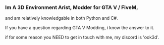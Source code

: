 ### Im A 3D Environment Arist, Modder for GTA V / FiveM,
and am relatively knowledgable in both Python and C#.

If you have a question regarding GTA V Modding, i know the answer to it.

if for some reason you NEED to get in touch with me, my discord is 'ook3d'.
